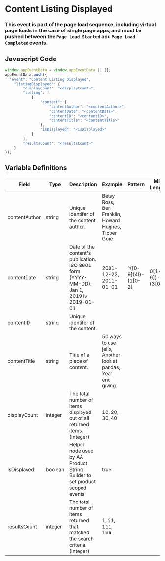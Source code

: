 # Content Listing Displayed

### This event is part of the page load sequence, including virtual page loads in the case of single page apps, and must be pushed between the `Page Load Started` and `Page Load Completed` events.

## Javascript Code
```js
window.appEventData = window.appEventData || [];
appEventData.push({
  "event": "Content Listing Displayed",
    "listingDisplayed": {
        "displayCount": "<displayCount>",
        "listing": [
            {
                "content": {
                    "contentAuthor": "<contentAuthor>",
                    "contentDate": "<contentDate>",
                    "contentID": "<contentID>",
                    "contentTitle": "<contentTitle>"
                },
                "isDisplayed": "<isDisplayed>"
            }
        ],
        "resultsCount": "<resultsCount>"
    }
});
```

## Variable Definitions

|Field|Type|Description|Example|Pattern|Min Length|Max Length|Minimum|Maximum|Multiple Of|
| --- | --- | --- | --- | --- | --- | --- | --- | --- | --- |
|contentAuthor|string|Unique identifer of the content author.|Betsy Ross, Ben Franklin, Howard Hughes, Tipper Gore|||||||
|contentDate|string|Date of the content's publication. ISO 8601 form \(YYYY-MM-DD\). Jan 1, 2019 is 2019-01-01|2001-12-22, 2011-01-01|^([0-9]{4})-(1[0-2]|0[1-9])-(3[01]|0[1-9]|[12][0-9])$||||||
|contentID|string|Unique identifer of the content.||||||||
|contentTitle|string|Title of a piece of content. |50 ways to use jello, Another look at pandas, Year end giving|||||||
|displayCount|integer|The total number of items displayed out of all returned items. \(Integer\)|10, 20, 30, 40||||0|||
|isDisplayed|boolean|Helper node used by AA Product String Builder to set product scoped events|true|||||||
|resultsCount|integer|The total number of items returned that matched the search criteria. \(Integer\)|1, 21, 111, 166||||0|||
